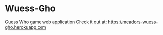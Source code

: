 # Wuess-Gho
Guess Who game web application
Check it out at: https://meadors-wuess-gho.herokuapp.com
